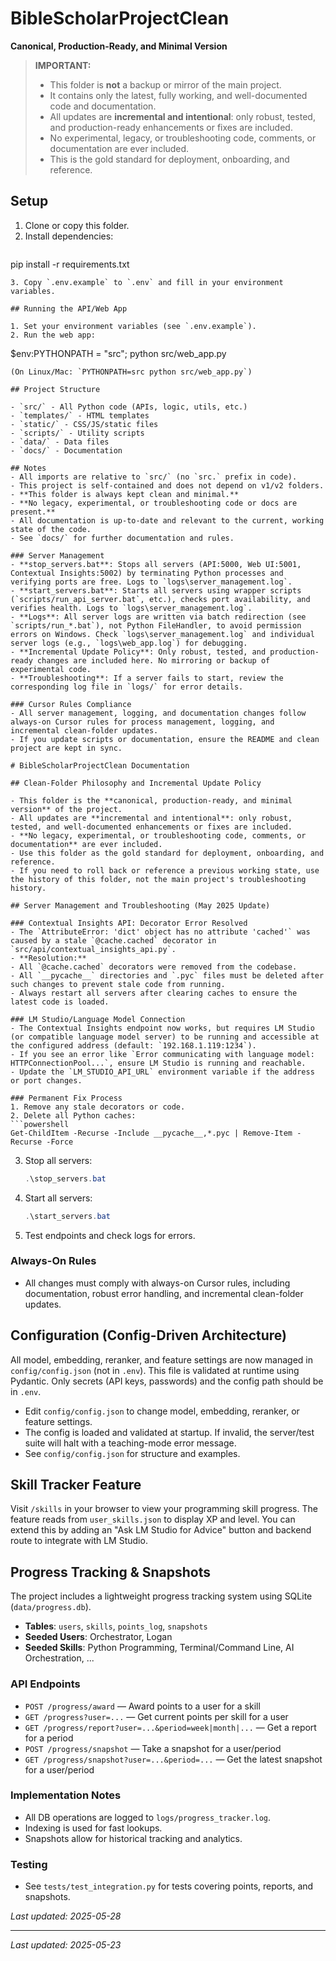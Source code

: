 # BibleScholarProjectClean

**Canonical, Production-Ready, and Minimal Version**

> **IMPORTANT:**
> - This folder is **not** a backup or mirror of the main project.
> - It contains only the latest, fully working, and well-documented code and documentation.
> - All updates are **incremental and intentional**: only robust, tested, and production-ready enhancements or fixes are included.
> - No experimental, legacy, or troubleshooting code, comments, or documentation are ever included.
> - This is the gold standard for deployment, onboarding, and reference.

## Setup

1. Clone or copy this folder.
2. Install dependencies:
   ```
pip install -r requirements.txt
   ```
3. Copy `.env.example` to `.env` and fill in your environment variables.

## Running the API/Web App

1. Set your environment variables (see `.env.example`).
2. Run the web app:
   ```
$env:PYTHONPATH = "src"; python src/web_app.py
   ```
   (On Linux/Mac: `PYTHONPATH=src python src/web_app.py`)

## Project Structure

- `src/` - All Python code (APIs, logic, utils, etc.)
- `templates/` - HTML templates
- `static/` - CSS/JS/static files
- `scripts/` - Utility scripts
- `data/` - Data files
- `docs/` - Documentation

## Notes
- All imports are relative to `src/` (no `src.` prefix in code).
- This project is self-contained and does not depend on v1/v2 folders.
- **This folder is always kept clean and minimal.**
- **No legacy, experimental, or troubleshooting code or docs are present.**
- All documentation is up-to-date and relevant to the current, working state of the code.
- See `docs/` for further documentation and rules.

### Server Management
- **stop_servers.bat**: Stops all servers (API:5000, Web UI:5001, Contextual Insights:5002) by terminating Python processes and verifying ports are free. Logs to `logs\server_management.log`.
- **start_servers.bat**: Starts all servers using wrapper scripts (`scripts/run_api_server.bat`, etc.), checks port availability, and verifies health. Logs to `logs\server_management.log`.
- **Logs**: All server logs are written via batch redirection (see `scripts/run_*.bat`), not Python FileHandler, to avoid permission errors on Windows. Check `logs\server_management.log` and individual server logs (e.g., `logs\web_app.log`) for debugging.
- **Incremental Update Policy**: Only robust, tested, and production-ready changes are included here. No mirroring or backup of experimental code.
- **Troubleshooting**: If a server fails to start, review the corresponding log file in `logs/` for error details.

### Cursor Rules Compliance
- All server management, logging, and documentation changes follow always-on Cursor rules for process management, logging, and incremental clean-folder updates.
- If you update scripts or documentation, ensure the README and clean project are kept in sync.

# BibleScholarProjectClean Documentation

## Clean-Folder Philosophy and Incremental Update Policy

- This folder is the **canonical, production-ready, and minimal version** of the project.
- All updates are **incremental and intentional**: only robust, tested, and well-documented enhancements or fixes are included.
- **No legacy, experimental, or troubleshooting code, comments, or documentation** are ever included.
- Use this folder as the gold standard for deployment, onboarding, and reference.
- If you need to roll back or reference a previous working state, use the history of this folder, not the main project's troubleshooting history.

## Server Management and Troubleshooting (May 2025 Update)

### Contextual Insights API: Decorator Error Resolved
- The `AttributeError: 'dict' object has no attribute 'cached'` was caused by a stale `@cache.cached` decorator in `src/api/contextual_insights_api.py`.
- **Resolution:**
  - All `@cache.cached` decorators were removed from the codebase.
  - All `__pycache__` directories and `.pyc` files must be deleted after such changes to prevent stale code from running.
  - Always restart all servers after clearing caches to ensure the latest code is loaded.

### LM Studio/Language Model Connection
- The Contextual Insights endpoint now works, but requires LM Studio (or compatible language model server) to be running and accessible at the configured address (default: `192.168.1.119:1234`).
- If you see an error like `Error communicating with language model: HTTPConnectionPool...`, ensure LM Studio is running and reachable.
- Update the `LM_STUDIO_API_URL` environment variable if the address or port changes.

### Permanent Fix Process
1. Remove any stale decorators or code.
2. Delete all Python caches:
   ```powershell
   Get-ChildItem -Recurse -Include __pycache__,*.pyc | Remove-Item -Recurse -Force
   ```
3. Stop all servers:
   ```powershell
   .\stop_servers.bat
   ```
4. Start all servers:
   ```powershell
   .\start_servers.bat
   ```
5. Test endpoints and check logs for errors.

### Always-On Rules
- All changes must comply with always-on Cursor rules, including documentation, robust error handling, and incremental clean-folder updates.

## Configuration (Config-Driven Architecture)

All model, embedding, reranker, and feature settings are now managed in `config/config.json` (not in `.env`). This file is validated at runtime using Pydantic. Only secrets (API keys, passwords) and the config path should be in `.env`.

- Edit `config/config.json` to change model, embedding, reranker, or feature settings.
- The config is loaded and validated at startup. If invalid, the server/test suite will halt with a teaching-mode error message.
- See `config/config.json` for structure and examples.

## Skill Tracker Feature

Visit `/skills` in your browser to view your programming skill progress. The feature reads from `user_skills.json` to display XP and level. You can extend this by adding an "Ask LM Studio for Advice" button and backend route to integrate with LM Studio.

## Progress Tracking & Snapshots

The project includes a lightweight progress tracking system using SQLite (`data/progress.db`).

- **Tables**: `users`, `skills`, `points_log`, `snapshots`
- **Seeded Users**: Orchestrator, Logan
- **Seeded Skills**: Python Programming, Terminal/Command Line, AI Orchestration, ...

### API Endpoints
- `POST /progress/award` — Award points to a user for a skill
- `GET /progress?user=...` — Get current points per skill for a user
- `GET /progress/report?user=...&period=week|month|...` — Get a report for a period
- `POST /progress/snapshot` — Take a snapshot for a user/period
- `GET /progress/snapshot?user=...&period=...` — Get the latest snapshot for a user/period

### Implementation Notes
- All DB operations are logged to `logs/progress_tracker.log`.
- Indexing is used for fast lookups.
- Snapshots allow for historical tracking and analytics.

### Testing
- See `tests/test_integration.py` for tests covering points, reports, and snapshots.

_Last updated: 2025-05-28_

---
_Last updated: 2025-05-23_ 